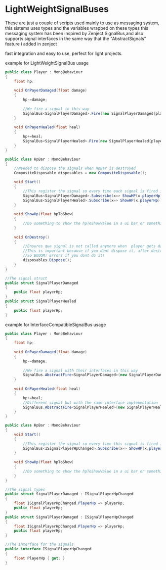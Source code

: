# LightWeightSignalBuses
These are just a couple of scripts used mainly to use as messaging system, this sistems uses types and the variables wrapped on these types
this messaging system has been inspired by Zenject SignalBus,and also supports signal interfaces in the same way that the "AbstractSignals" feature i added in zenject

fast integration and easy to use, perfect for light projects.



example for LightWeightSignalBus usage
```csharp
public class Player : MonoBehaviour
{
    float hp;
  
    void OnPayerDamaged(float damage)
    {
        hp-=damage;
    
        //We fire a signal in this way
        SignalBus<SignalPlayerDamaged>.Fire(new SignalPlayerDamaged{playerHp = hp});
    }
    
    void OnPayerHealed(float heal)
    {
        hp+=heal;
        SignalBus<SignalPlayerHealed>.Fire(new SignalPlayerHealed{playerHp = hp});
    }
}

public class HpBar : MonoBehaviour
{
    //Needed to dispose the signals when HpBar is destroyed
    CompositeDisposable disposables = new CompositeDisposable();

    void Start()
    {
        //This register the signal so every time each signal is fired it calls ShowHP with its data
        SignalBus<SignalPlayerDamaged>.Subscribe(x=> ShowHP(x.playerHp)).AddTo(disposables);
        SignalBus<SignalPlayerHealed>.Subscribe(x=> ShowHP(x.playerHp)).AddTo(disposables);
    }
  
    void ShowHp(float hpToShow)
    {
        //Do something to show the hpToShowValue in a ui bar or something
    }
    
    void OnDestroy()
    {
        //Ensures que signal is not called anymore when  player gets damage, when the HpBar is destroyed
        //This is important because if you dont dispose it, after destroying the HpBar, the signal will try to call ShowHP of the Destroyed HpBar
        //So BOOOM! Errors if you dont do it!
        disposables.Dispose();
    }
}

//The signal struct
public struct SignalPlayerDamaged
{
    public float playerHp;
}
public struct SignalPlayerHealed
{
    public float playerHp;
}
```


example for InterfaceCompatibleSignalBus usage
```csharp
public class Player : MonoBehaviour
{
    float hp;
  
    void OnPayerDamaged(float damage)
    {
        hp-=damage;
    
        //We fire a signal with their interfaces in this way
        SignalBus.AbstractFire<SignalPlayerDamaged>(new SignalPlayerDamaged{playerHp = hp});
    }
    
    void OnPayerHealed(float heal)
    {
        hp+=heal;
        //Different signal but with the same interface implementation
        SignalBus.AbstractFire<SignalPlayerHealed>(new SignalPlayerHealed{playerHp = hp});
    }
}

public class HpBar : MonoBehaviour
{
    void Start()
    {
        //This register the signal so every time this signal is fired it calls ShowHP with its data;
        SignalBus<ISignalPlayerHpChanged>.Subscribe(x=> ShowHP(x.playerHp))
    }
  
    void ShowHp(float hpToShow)
    {
        //Do something to show the hpToShowValue in a ui bar or something
    }
}

//The signal types
public struct SignalPlayerDamaged : ISignalPlayerHpChanged
{
    float ISignalPlayerHpChanged.PlayerHp => playerHp;
    public float playerHp;
}
public struct SignalPlayerDamaged : ISignalPlayerHpChanged
{
    float ISignalPlayerHpChanged.PlayerHp => playerHp;
    public float playerHp;
}

//The interface for the signals
public interface ISignalPlayerHpChanged
{
    float PlayerHp { get; }
}
```
